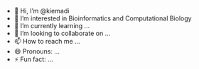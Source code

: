 - 👋 Hi, I’m @kiemadi
- 👀 I’m interested in Bioinformatics and Computational Biology
- 🌱 I’m currently learning ...
- 💞️ I’m looking to collaborate on ...
- 📫 How to reach me ...
- 😄 Pronouns: ...
- ⚡ Fun fact: ...

<!---
kiemadi/kiemadi is a ✨ special ✨ repository because its `README.md` (this file) appears on your GitHub profile.
You can click the Preview link to take a look at your changes.
--->
